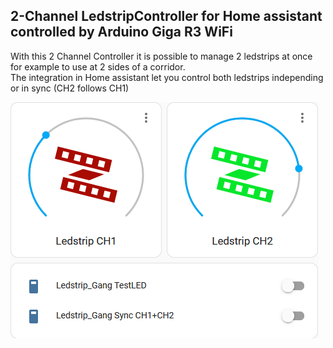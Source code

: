 <H2>2-Channel LedstripController for Home assistant controlled by Arduino Giga R3 WiFi</H2>

With this 2 Channel Controller it is possible to manage 2 ledstrips at once for example to use at 2 sides of a corridor.<BR>
The integration in Home assistant let you control both ledstrips independing or in sync (CH2 follows CH1)

<img src="extras/HA dashboard.png">
